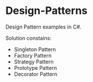# Design-Patterns
Design Pattern examples in C#.

Solution constains:
- Singleton Pattern
- Factory Pattern
- Strategy Pattern
- Prototype Pattern
- Decorator Pattern

